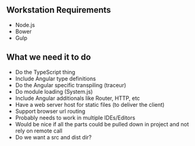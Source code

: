 ## Workstation Requirements

- Node.js
- Bower
- Gulp

## What we need it to do

- Do the TypeScript thing
- Include Angular type definitions
- Do the Angular specific transpiling (traceur)
- Do module loading (System.js)
- Include Angular additionals like Router, HTTP, etc
- Have a web server host for static files (to deliver the client)
- Support browser url routing
- Probably needs to work in multiple IDEs/Editors
- Would be nice if all the parts could be pulled down in project and not rely on remote call
- Do we want a src and dist dir?
